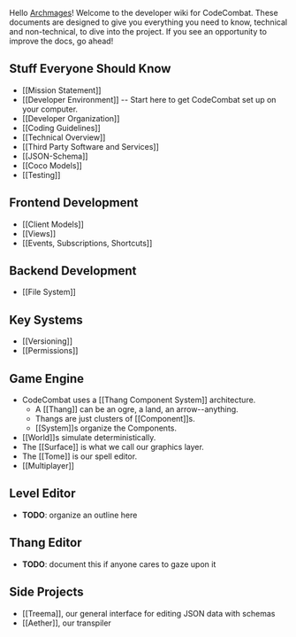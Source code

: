 Hello [Archmages](http://codecombat.com/contribute#archmage)! Welcome to the developer wiki for CodeCombat. These documents are designed to give you everything you need to know, technical and non-technical, to dive into the project. If you see an opportunity to improve the docs, go ahead!

## Stuff Everyone Should Know

* [[Mission Statement]]
* [[Developer Environment]] -- Start here to get CodeCombat set up on your computer.
* [[Developer Organization]]
* [[Coding Guidelines]]
* [[Technical Overview]]
* [[Third Party Software and Services]]
* [[JSON-Schema]]
* [[Coco Models]]
* [[Testing]]

## Frontend Development

* [[Client Models]]
* [[Views]]
* [[Events, Subscriptions, Shortcuts]]

## Backend Development

* [[File System]]

## Key Systems

* [[Versioning]]
* [[Permissions]]

## Game Engine

* CodeCombat uses a [[Thang Component System]] architecture.
    * A [[Thang]] can be an ogre, a land, an arrow--anything.
    * Thangs are just clusters of [[Component]]s.
    * [[System]]s organize the Components.
* [[World]]s simulate deterministically.
* The [[Surface]] is what we call our graphics layer.
* The [[Tome]] is our spell editor.
* [[Multiplayer]]

## Level Editor
* **TODO**: organize an outline here

## Thang Editor
* **TODO**: document this if anyone cares to gaze upon it

## Side Projects

* [[Treema]], our general interface for editing JSON data with schemas
* [[Aether]], our transpiler